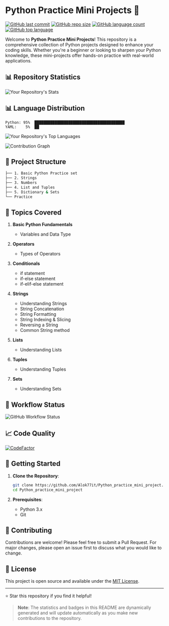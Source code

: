 # Python Practice Mini Projects 🐍

[![GitHub last commit](https://img.shields.io/github/last-commit/Alok77it/Python_practice_mini_project?style=for-the-badge)](https://github.com/Alok77it/Python_practice_mini_project/commits/main)
[![GitHub repo size](https://img.shields.io/github/repo-size/Alok77it/Python_practice_mini_project?style=for-the-badge)](https://github.com/Alok77it/Python_practice_mini_project)
[![GitHub language count](https://img.shields.io/github/languages/count/Alok77it/Python_practice_mini_project?style=for-the-badge)](https://github.com/Alok77it/Python_practice_mini_project)
[![GitHub top language](https://img.shields.io/github/languages/top/Alok77it/Python_practice_mini_project?style=for-the-badge)](https://github.com/Alok77it/Python_practice_mini_project)

Welcome to **Python Practice Mini Projects**! This repository is a comprehensive collection of Python projects designed to enhance your coding skills. Whether you're a beginner or looking to sharpen your Python knowledge, these mini-projects offer hands-on practice with real-world applications.

## 📊 Repository Statistics

<!-- GitHub Stats -->
![Your Repository's Stats](https://github-readme-stats.vercel.app/api?username=Alok77it&show_icons=true&theme=radical)

## 📊 Language Distribution

```
Python: 95%  ████████████████████████████████████████
YAML:    5%  ██
```

<!-- Most Used Languages -->
![Your Repository's Top Languages](https://github-readme-stats.vercel.app/api/top-langs/?username=Alok77it&theme=radical&langs_count=2&hide=javascript,html,css,shell)

<!-- Contribution Graph -->
![Contribution Graph](https://github-profile-summary-cards.vercel.app/api/cards/profile-details?username=Alok77it&theme=radical)


## 📁 Project Structure

```bash
├── 1. Basic Python Practice set
├── 2. Strings
├── 3. Numbers
├── 4. List and Tuples
├── 5. Dictionary & Sets
└── Practice
```

## 🎯 Topics Covered

1. **Basic Python Fundamentals**
   - Variables and Data Type

2. **Operators**
   - Types of Operators
     
3. **Conditionals**
   - if statement
   - if-else statement
   - if-elif-else statement
     
4. **Strings**
   - Understanding Strings
   - String Concatenation
   - String Formatting
   - String Indexing & Slicing
   - Reversing a String
   - Common String method

5. **Lists**
   - Understanding Lists

6. **Tuples**
   - Understanding Tuples

7. **Sets**
   - Understanding Sets

## 🔄 Workflow Status

![GitHub Workflow Status](https://img.shields.io/github/actions/workflow/status/Alok77it/Python_practice_mini_project/python-app.yml?style=for-the-badge)

## 📈 Code Quality

[![CodeFactor](https://www.codefactor.io/repository/github/Alok77it/Python_practice_mini_project/badge?style=for-the-badge)](https://www.codefactor.io/repository/github/Alok77it/Python_practice_mini_project)

## 🚀 Getting Started

1. **Clone the Repository**:
   ```bash
   git clone https://github.com/Alok77it/Python_practice_mini_project.git
   cd Python_practice_mini_project
   ```

2. **Prerequisites**:
   - Python 3.x
   - Git

## 🤝 Contributing

Contributions are welcome! Please feel free to submit a Pull Request. For major changes, please open an issue first to discuss what you would like to change.

## 📝 License

This project is open source and available under the [MIT License](LICENSE).

---

⭐ Star this repository if you find it helpful!

> **Note**: The statistics and badges in this README are dynamically generated and will update automatically as you make new contributions to the repository.


